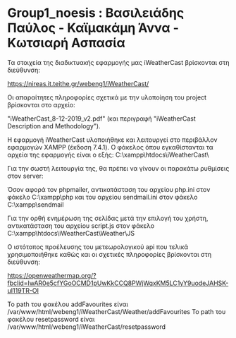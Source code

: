 # Group1_noesis : Βασιλειάδης Παύλος - Καϊμακάμη Άννα - Κωτσιαρή Ασπασία

Τα στοιχεία της διαδικτυακής εφαρμογής μας iWeatherCast βρίσκονται στη διεύθυνση: 

https://nireas.it.teithe.gr/webeng1/iWeatherCast/

Οι απαραίτητες πληροφορίες σχετικά με την υλοποίηση του project βρίσκονται στο αρχείο:

"iWeatherCast_8-12-2019_v2.pdf" (και περιγραφή "iWeatherCast Description and Methodology"). 

Η εφαρμογή iWeatherCast υλοποιήθηκε και λειτουργεί στο περιβάλλον εφαρμογών XAMPP (έκδοση 7.4.1). Ο φάκελος όπου εγκαθίστανται τα αρχεία της εφαρμογής είναι ο εξής: C:\xampp\htdocs\iWeatherCast\ 

Για την σωστή λειτουργία της, θα πρέπει να γίνουν οι παρακάτω ρυθμίσεις στον server:

Όσον αφορά τον phpmailer, αντικατάσταση του αρχείου php.ini στον φάκελο C:\xampp\php και του αρχείου sendmail.ini στον φάκελο C:\xampp\sendmail

Για την ορθή ενημέρωση της σελίδας μετά την επιλογή του χρήστη, αντικατάσταση του αρχείου script.js στον φάκελο C:\xampp\htdocs\iWeatherCast\Weather\JS 

Ο ιστότοπος προέλευσης του μετεωρολογικού api που τελικά χρησιμοποιήθηκε καθώς και οι σχετικές πληροφορίες βρίσκονται στη διεύθυνση: 

https://openweathermap.org/?fbclid=IwAR0e5cfYGoOCMD1pUwKkCCQ8PWjWqxKM5LC1yY9uodeJAHSK-uI119TR-OI

To path του φακέλου addFavourites είναι /var/www/html/webeng1/iWeatherCast/Weather/addFavourites
To path του φακέλου resetpassword είναι /var/www/html/webeng1/iWeatherCast/resetpassword





